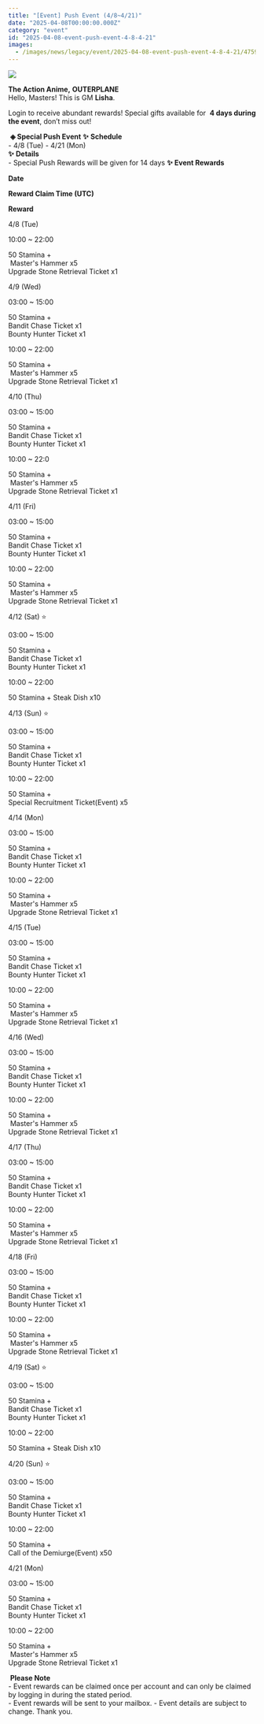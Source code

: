 ```yaml
---
title: "[Event] Push Event (4/8~4/21)"
date: "2025-04-08T00:00:00.000Z"
category: "event"
id: "2025-04-08-event-push-event-4-8-4-21"
images:
  - /images/news/legacy/event/2025-04-08-event-push-event-4-8-4-21/4759c200b4a94ca4a56a76260f0d31bb.webp
---
```


![](/images/news/legacy/event/2025-04-08-event-push-event-4-8-4-21/4759c200b4a94ca4a56a76260f0d31bb.webp)  
  

**The Action Anime,** **OUTERPLANE**          
Hello, Masters! This is GM **Lisha**.  
  
Login to receive abundant rewards! Special gifts available for  **4 days during the event**, don’t miss out!  
  
 **◈ Special Push Event** **✨** **Schedule**      
\- 4/8 (Tue) - 4/21 (Mon)  
**✨** **Details**     
\- Special Push Rewards will be given for 14 days **✨** **Event Rewards** 

**Date**

**Reward Claim Time (UTC)**

**Reward**

4/8 (Tue)

10:00 ~ 22:00  

50 Stamina +  
 Master's Hammer x5  
Upgrade Stone Retrieval Ticket x1

4/9 (Wed)

03:00 ~ 15:00  

50 Stamina +  
Bandit Chase Ticket x1  
Bounty Hunter Ticket x1

10:00 ~ 22:00

50 Stamina +  
 Master's Hammer x5  
Upgrade Stone Retrieval Ticket x1

4/10 (Thu) 

03:00 ~ 15:00

50 Stamina +  
Bandit Chase Ticket x1  
Bounty Hunter Ticket x1

10:00 ~ 22:0

50 Stamina +  
 Master's Hammer x5  
Upgrade Stone Retrieval Ticket x1

4/11 (Fri)

03:00 ~ 15:00

50 Stamina +  
Bandit Chase Ticket x1  
Bounty Hunter Ticket x1

10:00 ~ 22:00

50 Stamina +  
 Master's Hammer x5  
Upgrade Stone Retrieval Ticket x1

4/12 (Sat) ⭐

03:00 ~ 15:00

50 Stamina +  
Bandit Chase Ticket x1  
Bounty Hunter Ticket x1

10:00 ~ 22:00

50 Stamina + Steak Dish x10  

4/13 (Sun) ⭐

03:00 ~ 15:00

50 Stamina +  
Bandit Chase Ticket x1  
Bounty Hunter Ticket x1

10:00 ~ 22:00

50 Stamina +   
Special Recruitment Ticket(Event) x5  

4/14 (Mon)

03:00 ~ 15:00

50 Stamina +  
Bandit Chase Ticket x1  
Bounty Hunter Ticket x1

10:00 ~ 22:00

50 Stamina +  
 Master's Hammer x5  
Upgrade Stone Retrieval Ticket x1

4/15 (Tue)

03:00 ~ 15:00

50 Stamina +  
Bandit Chase Ticket x1  
Bounty Hunter Ticket x1

10:00 ~ 22:00

50 Stamina +  
 Master's Hammer x5  
Upgrade Stone Retrieval Ticket x1

4/16 (Wed)

03:00 ~ 15:00

50 Stamina +  
Bandit Chase Ticket x1  
Bounty Hunter Ticket x1

10:00 ~ 22:00

50 Stamina +  
 Master's Hammer x5  
Upgrade Stone Retrieval Ticket x1

4/17 (Thu)

03:00 ~ 15:00

50 Stamina +  
Bandit Chase Ticket x1  
Bounty Hunter Ticket x1

10:00 ~ 22:00

50 Stamina +  
 Master's Hammer x5  
Upgrade Stone Retrieval Ticket x1

4/18 (Fri)

03:00 ~ 15:00

50 Stamina +  
Bandit Chase Ticket x1  
Bounty Hunter Ticket x1

10:00 ~ 22:00

50 Stamina +  
 Master's Hammer x5  
Upgrade Stone Retrieval Ticket x1

4/19 (Sat) ⭐

03:00 ~ 15:00

50 Stamina +  
Bandit Chase Ticket x1  
Bounty Hunter Ticket x1

10:00 ~ 22:00

50 Stamina + Steak Dish x10  

4/20 (Sun) ⭐

03:00 ~ 15:00

50 Stamina +  
Bandit Chase Ticket x1  
Bounty Hunter Ticket x1

10:00 ~ 22:00

50 Stamina +   
Call of the Demiurge(Event) x50  

4/21 (Mon)

03:00 ~ 15:00

50 Stamina +  
Bandit Chase Ticket x1  
Bounty Hunter Ticket x1

10:00 ~ 22:00

50 Stamina +  
 Master's Hammer x5  
Upgrade Stone Retrieval Ticket x1

 **Please Note**  
\- Event rewards can be claimed once per account and can only be claimed by logging in during the stated period.  
\- Event rewards will be sent to your mailbox. - Event details are subject to change. Thank you.
